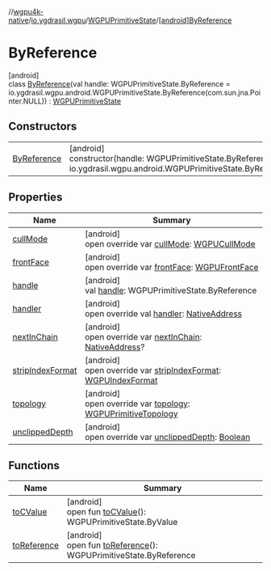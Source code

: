 //[wgpu4k-native](../../../../index.md)/[io.ygdrasil.wgpu](../../index.md)/[WGPUPrimitiveState](../index.md)/[[android]ByReference](index.md)

# ByReference

[android]\
class [ByReference](index.md)(val handle: WGPUPrimitiveState.ByReference = io.ygdrasil.wgpu.android.WGPUPrimitiveState.ByReference(com.sun.jna.Pointer.NULL)) : [WGPUPrimitiveState](../index.md)

## Constructors

| | |
|---|---|
| [ByReference](-by-reference.md) | [android]<br>constructor(handle: WGPUPrimitiveState.ByReference = io.ygdrasil.wgpu.android.WGPUPrimitiveState.ByReference(com.sun.jna.Pointer.NULL)) |

## Properties

| Name | Summary |
|---|---|
| [cullMode](cull-mode.md) | [android]<br>open override var [cullMode](cull-mode.md): [WGPUCullMode](../../-w-g-p-u-cull-mode/index.md) |
| [frontFace](front-face.md) | [android]<br>open override var [frontFace](front-face.md): [WGPUFrontFace](../../-w-g-p-u-front-face/index.md) |
| [handle](handle.md) | [android]<br>val [handle](handle.md): WGPUPrimitiveState.ByReference |
| [handler](handler.md) | [android]<br>open override val [handler](handler.md): [NativeAddress](../../../ffi/-native-address/index.md) |
| [nextInChain](next-in-chain.md) | [android]<br>open override var [nextInChain](next-in-chain.md): [NativeAddress](../../../ffi/-native-address/index.md)? |
| [stripIndexFormat](strip-index-format.md) | [android]<br>open override var [stripIndexFormat](strip-index-format.md): [WGPUIndexFormat](../../-w-g-p-u-index-format/index.md) |
| [topology](topology.md) | [android]<br>open override var [topology](topology.md): [WGPUPrimitiveTopology](../../-w-g-p-u-primitive-topology/index.md) |
| [unclippedDepth](unclipped-depth.md) | [android]<br>open override var [unclippedDepth](unclipped-depth.md): [Boolean](https://kotlinlang.org/api/core/kotlin-stdlib/kotlin/-boolean/index.html) |

## Functions

| Name | Summary |
|---|---|
| [toCValue](../[android]to-c-value.md) | [android]<br>open fun [toCValue](../[android]to-c-value.md)(): WGPUPrimitiveState.ByValue |
| [toReference](../to-reference.md) | [android]<br>open fun [toReference](../to-reference.md)(): WGPUPrimitiveState.ByReference |